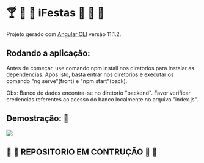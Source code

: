 #  :cocktail: :birthday: :beers: iFestas :wine_glass: :tropical_drink: :cake:
 
Projeto gerado com [Angular CLI](https://github.com/angular/angular-cli) versão 11.1.2.

## Rodando a aplicação:

Antes de começar, use comando npm install nos diretorios para instalar as dependencias.
Após isto, basta entrar nos diretorios e executar os comando "ng serve"(front) e "npm start"(back).

Obs: Banco de dados encontra-se no diretorio "backend". Favor verificar credencias referentes ao acesso do banco localmente no arquivo "index.js".

## Demostração: :eyes:

![](iFestasDemo.gif)

## :construction_worker: :construction: REPOSITORIO EM CONTRUÇÃO :construction: :construction_worker:

